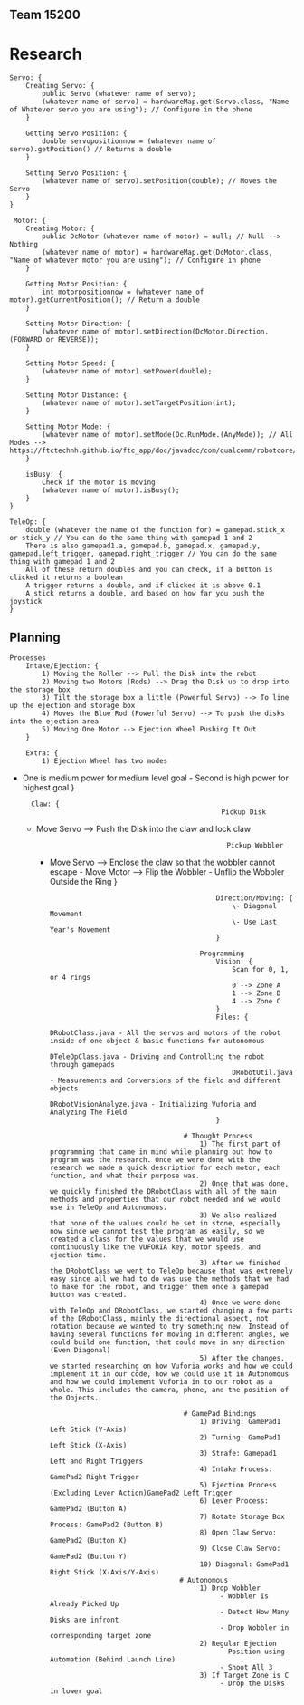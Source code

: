 ## Team 15200
# Research
    Servo: {
        Creating Servo: {
            public Servo (whatever name of servo);
            (whatever name of servo) = hardwareMap.get(Servo.class, "Name of Whatever servo you are using"); // Configure in the phone
        }

        Getting Servo Position: {
            double servopositionnow = (whatever name of servo).getPosition() // Returns a double
        }

        Setting Servo Position: {
            (whatever name of servo).setPosition(double); // Moves the Servo
        }
    }

     Motor: {
        Creating Motor: {
            public DcMotor (whatever name of motor) = null; // Null --> Nothing
            (whatever name of motor) = hardwareMap.get(DcMotor.class, "Name of whatever motor you are using"); // Configure in phone
        }

        Getting Motor Position: {
            int motorpositionnow = (whatever name of motor).getCurrentPosition(); // Return a double
        }

        Setting Motor Direction: {
            (whatever name of motor).setDirection(DcMotor.Direction.(FORWARD or REVERSE));
        }

        Setting Motor Speed: {
            (whatever name of motor).setPower(double);
        }

        Setting Motor Distance: {
            (whatever name of motor).setTargetPosition(int);
        }

        Setting Motor Mode: {
            (whatever name of motor).setMode(Dc.RunMode.(AnyMode)); // All Modes --> https://ftctechnh.github.io/ftc_app/doc/javadoc/com/qualcomm/robotcore/hardware/DcMotor.RunMode.html
        }

        isBusy: {
            Check if the motor is moving
            (whatever name of motor).isBusy();
        }
    }

    TeleOp: {
        double (whatever the name of the function for) = gamepad.stick_x or stick_y // You can do the same thing with gamepad 1 and 2
        There is also gamepad1.a, gamepad.b, gamepad.x, gamepad.y, gamepad.left_trigger, gamepad.right_trigger // You can do the same thing with gamepad 1 and 2
        All of these return doubles and you can check, if a button is clicked it returns a boolean
        A trigger returns a double, and if clicked it is above 0.1
        A stick returns a double, and based on how far you push the joystick
    }

## Planning
    Processes
        Intake/Ejection: {
            1) Moving the Roller --> Pull the Disk into the robot
            2) Moving two Motors (Rods) --> Drag the Disk up to drop into the storage box
            3) Tilt the storage box a little (Powerful Servo) --> To line up the ejection and storage box
            4) Moves the Blue Rod (Powerful Servo) --> To push the disks into the ejection area
            5) Moving One Motor --> Ejection Wheel Pushing It Out
        }

        Extra: {
            1) Ejection Wheel has two modes

- One is medium power for medium level goal
                \- Second is high power for highest goal
        }

        Claw: {
                                                       Pickup Disk

  - Move Servo --> Push the Disk into the claw and lock claw

                                                       Pickup Wobbler

    - Move Servo --> Enclose the claw so that the wobbler cannot escape
                                                           \- Move Motor --> Flip the Wobbler
                                                           \- Unflip the Wobbler Outside the Ring
                                                   }

                                                   Direction/Moving: {
                                                       \- Diagonal Movement
                                                       \- Use Last Year's Movement
                                                   }

                                               Programming
                                                   Vision: {
                                                       Scan for 0, 1, or 4 rings
                                                       0 --> Zone A
                                                       1 --> Zone B
                                                       4 --> Zone C
                                                   }
                                                   Files: {
                                                       DRobotClass.java - All the servos and motors of the robot inside of one object & basic functions for autonomous
                                                       DTeleOpClass.java - Driving and Controlling the robot through gamepads
                                                       DRobotUtil.java - Measurements and Conversions of the field and different objects
                                                       DRobotVisionAnalyze.java - Initializing Vuforia and Analyzing The Field
                                                   }

                                           # Thought Process
                                               1) The first part of programming that came in mind while planning out how to program was the research. Once we were done with the research we made a quick description for each motor, each function, and what their purpose was.
                                               2) Once that was done, we quickly finished the DRobotClass with all of the main methods and properties that our robot needed and we would use in TeleOp and Autonomous.
                                               3) We also realized that none of the values could be set in stone, especially now since we cannot test the program as easily, so we created a class for the values that we would use continuously like the VUFORIA key, motor speeds, and ejection time.
                                               3) After we finished the DRobotClass we went to TeleOp because that was extremely easy since all we had to do was use the methods that we had to make for the robot, and trigger them once a gamepad button was created.
                                               4) Once we were done with TeleOp and DRobotClass, we started changing a few parts of the DRobotClass, mainly the directional aspect, not rotation because we wanted to try something new. Instead of having several functions for moving in different angles, we could build one function, that could move in any direction (Even Diagonal)
                                               5) After the changes, we started researching on how Vuforia works and how we could implement it in our code, how we could use it in Autonomous and how we could implement Vuforia in to our robot as a whole. This includes the camera, phone, and the position of the Objects.

                                           # GamePad Bindings
                                               1) Driving: GamePad1 Left Stick (Y-Axis)
                                               2) Turning: GamePad1 Left Stick (X-Axis)
                                               3) Strafe: Gamepad1 Left and Right Triggers
                                               4) Intake Process: GamePad2 Right Trigger
                                               5) Ejection Process (Excluding Lever Action)GamePad2 Left Trigger
                                               6) Lever Process: GamePad2 (Button A)
                                               7) Rotate Storage Box Process: GamePad2 (Button B)
                                               8) Open Claw Servo: GamePad2 (Button X)
                                               9) Close Claw Servo: GamePad2 (Button Y)
                                               10) Diagonal: GamePad1 Right Stick (X-Axis/Y-Axis)
                                          # Autonomous
                                               1) Drop Wobbler
                                                    - Wobbler Is Already Picked Up
                                                    - Detect How Many Disks are infront
                                                    - Drop Wobbler in corresponding target zone
                                               2) Regular Ejection
                                                    - Position using Automation (Behind Launch Line)
                                                    - Shoot All 3
                                               3) If Target Zone is C
                                                    - Drop the Disks in lower goal
